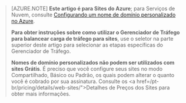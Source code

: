 ﻿> [AZURE.NOTE] **Este artigo é para Sites do Azure**; para Serviços de Nuvem, consulte <a href="/pt-br/develop/net/common-tasks/custom-dns/">Configurando um nome de domínio personalizado no Azure</a>.
>
> **Para obter instruções sobre como utilizar o Gerenciador de Tráfego para balancear carga de tráfego para sites**, use o seletor na parte superior deste artigo para selecionar as etapas específicas do Gerenciador de Tráfego.
>
> **Nomes de domínio personalizados não podem ser utilizados com sites Grátis**. É preciso que você configure seus sites no modo Compartilhado, Básico ou Padrão, os quais podem alterar o quanto você é cobrado por sua assinatura. Consulte os <a href=/pt-br/pricing/details/web-sites/">Detalhes de Preços dos Sites</a> para obter mais informações.<!--HONumber=42-->
